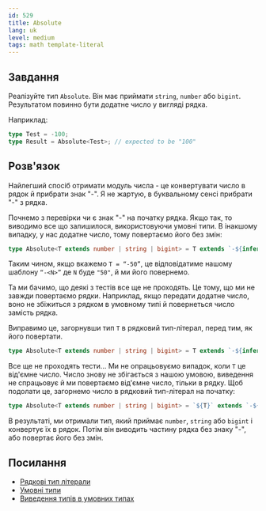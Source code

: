 ```yaml
---
id: 529
title: Absolute
lang: uk
level: medium
tags: math template-literal
---
```


## Завдання

Реалізуйте тип `Absolute`.
Він має приймати `string`, `number` або `bigint`. Результатом повинно бути додатне число у вигляді рядка.

Наприклад:

```typescript
type Test = -100;
type Result = Absolute<Test>; // expected to be "100"
```

## Розв'язок

Найлегший спосіб отримати модуль числа - це конвертувати число в рядок й прибрати знак "-".
Я не жартую, в буквальному сенсі прибрати "-" з рядка.

Почнемо з перевірки чи є знак "-" на початку рядка. Якщо так, то виводимо все що залишилося, використовуючи умовні типи.
В інакшому випадку, у нас додатне число, тому повертаємо його без змін:

```typescript
type Absolute<T extends number | string | bigint> = T extends `-${infer N}` ? N : T;
```

Таким чином, якщо вкажемо `T = “-50”`, це відповідатиме нашому шаблону `“-<N>”` де `N` буде `"50"`, й ми його повернемо.

Та ми бачимо, що деякі з тестів все ще не проходять.
Це тому, що ми не завжди повертаємо рядки.
Наприклад, якщо передати додатне число, воно не збіжиться з рядком в умовному типі й повернеться число замість рядка.

Виправимо це, загорнувши тип `T` в рядковий тип-літерал, перед тим, як його повертати.

```typescript
type Absolute<T extends number | string | bigint> = T extends `-${infer N}` ? N : `${T}`;
```

Все ще не проходять тести...
Ми не опрацьовуємо випадок, коли `T` це від'ємне число.
Число знову не збігається з нашою умовою, виведення не спрацьовує й ми повертаємо від'ємне число, тільки в рядку.
Щоб подолати це, загорнемо число в рядковий тип-літерал на початку:

```typescript
type Absolute<T extends number | string | bigint> = `${T}` extends `-${infer N}` ? N : `${T}`;
```

В результаті, ми отримали тип, який приймає `number`, `string` або `bigint` і конвертує їх в рядок.
Потім він виводить частину рядка без знаку "-", або повертає його без змін.

## Посилання

- [Рядкові тип літерали](https://www.typescriptlang.org/docs/handbook/release-notes/typescript-4-1.html#template-literal-types)
- [Умовні типи](https://www.typescriptlang.org/docs/handbook/2/conditional-types.html)
- [Виведення типів в умовних типах](https://www.typescriptlang.org/docs/handbook/advanced-types.html#type-inference-in-conditional-types)
